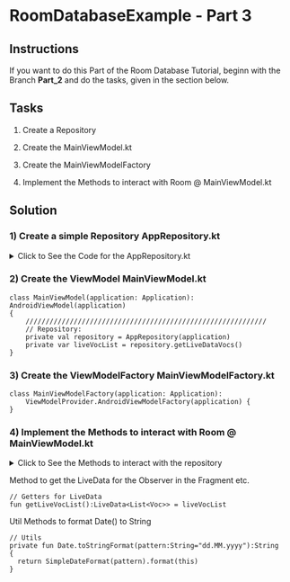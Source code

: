 # RoomDatabaseExample - Part 3
## Instructions
If you want to do this Part of the Room Database Tutorial, beginn with the Branch **Part_2** and do the tasks, given in the section below.

## Tasks
1) Create a Repository

2) Create the MainViewModel.kt

3) Create the MainViewModelFactory

4) Implement the Methods to interact with Room @ MainViewModel.kt
## Solution
### 1) Create a simple Repository **AppRepository.kt**
<details>
<summary> Click to See the Code for the AppRepository.kt</summary>

```
class AppRepository(application: Application)
{
    private val vocDao:VocDao

    init {
        val db = VocDataBase.createInstance(application)
        vocDao = db.vocDao
    }

    // Implement all functions
    suspend fun insert(voc: Voc)
    {
        withContext(Dispatchers.IO)
        {
            vocDao.insert(voc)
        }
    }

    suspend fun delete(voc:Voc)
    {
        withContext(Dispatchers.IO)
        {
            vocDao.delete(voc)
        }
    }

    suspend fun update(voc:Voc)
    {
        withContext(Dispatchers.IO)
        {
            vocDao.update(voc)
        }
    }

    suspend fun getVocById(vocId:Long):Voc?
    {
        var voc:Voc? = null
        withContext(Dispatchers.IO)
        {
            voc =  vocDao.getVocById(vocId)
        }
        return voc
    }

    suspend fun getAllVocs():List<Voc>?
    {
        var vocs:List<Voc>? = null
        withContext(Dispatchers.IO)
        {
            vocs =  vocDao.getVocList()
        }
        return vocs
    }

    fun getLiveDataVocs():LiveData<List<Voc>>
    {
        return vocDao.getLiveDataVocList()
    }
}
```
</details>

### 2) Create the ViewModel **MainViewModel.kt**
```
class MainViewModel(application: Application): AndroidViewModel(application)
{
    ////////////////////////////////////////////////////////////
    // Repository:
    private val repository = AppRepository(application)
    private var liveVocList = repository.getLiveDataVocs()
}
```

### 3) Create the ViewModelFactory **MainViewModelFactory.kt**
```
class MainViewModelFactory(application: Application):
    ViewModelProvider.AndroidViewModelFactory(application) {
}
```

### 4) Implement the Methods to interact with Room @ **MainViewModel.kt**
<details>
<summary> Click to See the Methods to interact with the repository</summary>
  
```
// Methods to interact with the repository:
fun insert(nativeWord:String,foreignWord:String)
{
  viewModelScope.launch {
    val voc = Voc(0L,nativeWord,foreignWord,Date().toStringFormat(),0)
    repository.insert(voc)
  }
}

fun update(voc:Voc)
{
  viewModelScope.launch {
    repository.update(voc)
  }
}

fun delete(voc:Voc)
{
  viewModelScope.launch {
    repository.delete(voc)
  }
}

fun getVocById(vocId:Long):Voc?
{
  var voc:Voc? = null
  viewModelScope.launch {
    voc = repository.getVocById(vocId)
  }
  return voc
}

fun getAllVocs():List<Voc>?
{
  var vocs:List<Voc>? = null
  viewModelScope.launch {
    vocs =  repository.getAllVocs()
  }
  return vocs
}
```
</details>


Method to get the LiveData for the Observer in the Fragment etc.
```
// Getters for LiveData
fun getLiveVocList():LiveData<List<Voc>> = liveVocList
```

Util Methods to format Date() to String
```
// Utils
private fun Date.toStringFormat(pattern:String="dd.MM.yyyy"):String
{
  return SimpleDateFormat(pattern).format(this)
}
```
